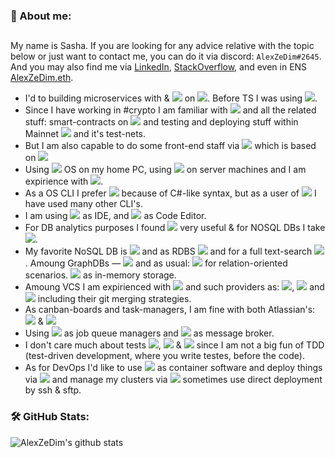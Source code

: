 <!--
**AlexZeDim/alexzedim** is a ✨ _special_ ✨ repository because its `README.md` (this file) appears on your GitHub profile.

Here are some ideas to get you started:

- 🔭 I’m currently working on ...
- 🌱 I’m currently learning ...
- 👯 I’m looking to collaborate on ...
- 🤔 I’m looking for help with ...
- 💬 Ask me about ...
- 📫 How to reach me: ...
- 😄 Pronouns: ...
- ⚡ Fun fact: ...
-->

### 🥳 About me:
##

My name is Sasha. If you are looking for any advice relative with the topic below or just want to contact me, you can do it via discord: `AlexZeDim#2645`. And you may also find me via [LinkedIn](https://www.linkedin.com/in/alexzedim/), [StackOverflow](https://stackoverflow.com/users/7475615/alexzedim), and even in ENS [AlexZeDim.eth](https://alexzedim.eth).

 - I'd to building microservices with [](https://img.shields.io/badge/code-TypeScript-informational?style=flat&logo=typescript&logoColor=white&color=2bbc8a) & ![](https://img.shields.io/badge/code-Nestjs-informational?style=flat&logo=nestjs&logoColor=white&color=2bbc8a) on ![](https://img.shields.io/badge/code-Node.js-informational?style=flat&logo=node.js&logoColor=white&color=2bbc8a). Before TS I was using ![](https://img.shields.io/badge/code-JavaScript-informational?style=flat&logo=javascript&logoColor=white&color=2bbc8a).
 - Since I have working in #crypto I am familiar with ![](https://img.shields.io/badge/web3-Web_3-informational?style=flat&logo=web3dotjs&logoColor=white&color=2bbc8a) and all the related stuff: smart-contracts on ![](https://img.shields.io/badge/web3-Solidity-informational?style=flat&logo=solidity&logoColor=white&color=2bbc8a) and testing and deploying stuff within Mainnet ![](https://img.shields.io/badge/web3-ETH-informational?style=flat&logo=ethereum&logoColor=white&color=2bbc8a) and it's test-nets.
 - But I am also capable to do some front-end staff via ![](https://img.shields.io/badge/front-Next.js-informational?style=flat&logo=next.js&logoColor=white&color=2bbc8a) which is based on ![](https://img.shields.io/badge/front-React-informational?style=flat&logo=react&logoColor=white&color=2bbc8a) 
 - Using ![](https://img.shields.io/badge/OS-Windows%2010-informational?style=flat&logo=windows&logoColor=white&color=2bbc8a) OS on my home PC, using ![](https://img.shields.io/badge/OS-Ubuntu-informational?style=flat&logo=ubuntu&logoColor=white&color=2bbc8a) on server machines and I am expirience with ![](https://img.shields.io/badge/OS-MacOS-informational?style=flat&logo=macos&logoColor=white&color=2bbc8a).
 - As a OS CLI I prefer ![](https://img.shields.io/badge/shell-Powershell-informational?style=flat&logo=powershell&logoColor=white&color=2bbc8a) because of C#-like syntax, but as a user of ![](https://img.shields.io/badge/shell-Windows_Terminal-informational?style=flat&logo=windowsterminal&logoColor=white&color=2bbc8a) I have used many other CLI's.
 - I am using ![](https://img.shields.io/badge/IDE-WebStorm-informational?style=flat&logo=webstorm&logoColor=white&color=2bbc8a) as IDE, and ![](https://img.shields.io/badge/editor-VSC-informational?style=flat&logo=visual-studio-code&logoColor=white&color=2bbc8a) as Code Editor. 
 - For DB analytics purposes I found ![](https://img.shields.io/badge/DBA-Datagrip-informational?style=flat&logo=datagrip&logoColor=white&color=2bbc8a) very useful & for NOSQL DBs I take ![](https://img.shields.io/badge/DBA-Mongo_Compass-informational?style=flat&logo=mongodb&logoColor=white&color=2bbc8a).
 - My favorite NoSQL DB is ![](https://img.shields.io/badge/DB-MongoDB-informational?style=flat&logo=mongodb&logoColor=white&color=2bbc8a) and as RDBS ![](https://img.shields.io/badge/DB-Postgres-informational?style=flat&logo=postgresql&logoColor=white&color=2bbc8a) and for a full text-search ![](https://img.shields.io/badge/DB-Elasticsearch-informational?style=flat&logo=elasticsearch&logoColor=white&color=2bbc8a). Amoung GraphDBs — ![](https://img.shields.io/badge/DB-Neo4j-informational?style=flat&logo=neo4j&logoColor=white&color=2bbc8a) and as usual: ![](https://img.shields.io/badge/DB-Posgresql-informational?style=flat&logo=posgresql&logoColor=white&color=2bbc8a) for relation-oriented scenarios. ![](https://img.shields.io/badge/DB-Redis-informational?style=flat&logo=redis&logoColor=white&color=2bbc8a) as in-memory storage.
 - Amoung VCS I am expirienced with ![](https://img.shields.io/badge/VCS-git-informational?style=flat&logo=git&logoColor=white&color=2bbc8a) and such providers as: ![](https://img.shields.io/badge/VCS-github-informational?style=flat&logo=github&logoColor=white&color=2bbc8a), ![](https://img.shields.io/badge/VCS-gitlab-informational?style=flat&logo=gitlab&logoColor=white&color=2bbc8a) and ![](https://img.shields.io/badge/VCS-bitbucket-informational?style=flat&logo=bitbucket&logoColor=white&color=2bbc8a) including their git merging strategies.
  - As canban-boards and task-managers, I am fine with both Atlassian's: ![](https://img.shields.io/badge/Tools-Jira-informational?style=flat&logo=jira&logoColor=white&color=2bbc8a) & ![](https://img.shields.io/badge/Tools-Trello-informational?style=flat&logo=trello&logoColor=white&color=2bbc8a)
  - Using ![](https://img.shields.io/badge/JQM-Bull-informational?style=flat&logo=bullmq&logoColor=white&color=2bbc8a) as job queue managers and ![](https://img.shields.io/badge/MB-RabbitMQ-informational?style=flat&logo=rabbitmq&logoColor=white&color=2bbc8a) as message broker.
  - I don't care much about tests ![](https://img.shields.io/badge/Tests-Jest-informational?style=flat&logo=jest&logoColor=white&color=2bbc8a), ![](https://img.shields.io/badge/Tests-Mocha-informational?style=flat&logo=mocha&logoColor=white&color=2bbc8a) & ![](https://img.shields.io/badge/Tests-Jasmine-informational?style=flat&logo=jasmine&logoColor=white&color=2bbc8a) since I am not a big fun of TDD (test-driven development, where you write testes, before the code).
  - As for DevOps I'd like to use ![](https://img.shields.io/badge/Containder-Docker-informational?style=flat&logo=docker&logoColor=white&color=2bbc8a) as container software and deploy things via ![](https://img.shields.io/badge/CD-GitHub_Actions-informational?style=flat&logo=githubactions&logoColor=white&color=2bbc8a) and manage my clusters via ![](https://img.shields.io/badge/CD-Portainer-informational?style=flat&logo=portainer&logoColor=white&color=2bbc8a) sometimes use direct deployment by ssh & sftp.

### 🛠️ GitHub Stats:

![AlexZeDim's github stats](https://github-readme-stats.vercel.app/api?username=alexzedim&count_private=true)
